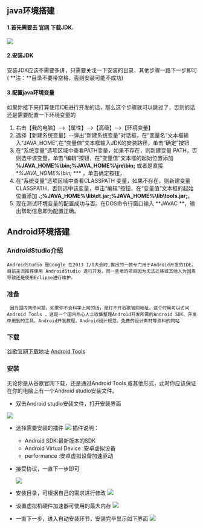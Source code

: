


## java环境搭建

#### 1.首先需要去 [官网](http://www.oracle.com/technetwork/java/javase/downloads/index.html) 下载JDK. 
![](http://oajxivjud.bkt.clouddn.com/downloadJDK.jpg)

#### 2.安装JDK

 安装JDK应该不需要多讲，只需要关注一下安装的目录，其他步骤一路下一步即可( **注：**目录不要带空格，否则安装可能不成功)

#### 3.配置java环境变量

如果你接下来打算使用IDE进行开发的话，那么这个步骤就可以跳过了，否则的话还是需要配置一下环境变量的

1. 右击【我的电脑】-->【属性】-->【高级】-->【环境变量】
2. 选择【新建系统变量】--弹出“新建系统变量”对话框，在“变量名”文本框输入“JAVA_HOME”,在“变量值”文本框输入JDK的安装路径，单击“确定”按钮
3. 在“系统变量”选项区域中查看PATH变量，如果不存在，则新建变量 PATH，否则选中该变量，单击“编辑”按钮，在“变量值”文本框的起始位置添加 **%JAVA_HOME%\bin;%JAVA_HOME%\jre\bin;** 或者是直接 **%JAVA_HOME%\bin;* *** ，单击确定按钮， 
4. 在“系统变量”选项区域中查看CLASSPATH 变量，如果不存在，则新建变量CLASSPATH，否则选中该变量，单击“编辑”按钮，在“变量值”文本框的起始位置添加 **.;%JAVA_HOME%\lib\dt.jar;%JAVA_HOME%\lib\tools.jar;**。
5. 现在测试环境变量的配置成功与否。在DOS命令行窗口输入 **JAVAC **，输出帮助信息即为配置正确。


## Android环境搭建
### AndroidStudio介绍
	AndroidStudio 是Google 在2013 I/O大会时,推出的一款专门用于Android开发的IDE。目前主流推荐使用 AndroidStudio 进行开发，而一些老的项目因为无法迁移或其他人为因素导致还是使用Eclipse进行维护。
### 准备
	 因为国内网络问题，如果你不会科学上网的话，是打不开谷歌官网地址，这个时候可以访问 Android Tools ，这是一个国内热心人士收集整理Android开发所需的Android SDK、开发中用到的工具、Android开发教程、Android设计规范，免费的设计素材等资料的网站

### 下载
[谷歌官网下载地址](https://developer.android.com/studio/index.html)
[Android Tools](http://www.androiddevtools.cn/)
### 安装
无论你是从谷歌官网下载，还是通过Android Tools 或其他形式，此时你应该保证在你的电脑上有一个Android studio安装文件。
* 双击Android studio安装文件，打开安装界面

 ![](http://oajxivjud.bkt.clouddn.com/studioInstall1.png)
* 选择需要安装的插件	
 ![](http://oajxivjud.bkt.clouddn.com/studioInstall2.png)
 插件说明： 	
 	* Android SDK:最新版本的SDK
 	* Android Virtual Device :安卓虚拟设备
 	* performance :安卓虚拟设备加速驱动 	

* 接受协议，一直下一步即可

    ![](http://oajxivjud.bkt.clouddn.com/studioInstall3.png)
* 安装目录，可根据自己的需求进行修改
	![](http://oajxivjud.bkt.clouddn.com/studioInstall4.png)
* 设置虚拟机硬件加速器可使用的最大内存
	![](http://oajxivjud.bkt.clouddn.com/studioInstall5.png)
* 一直下一步，进入自动安装环节，安装完毕显示如下界面
	![](http://oajxivjud.bkt.clouddn.com/studioInstall6.png)



